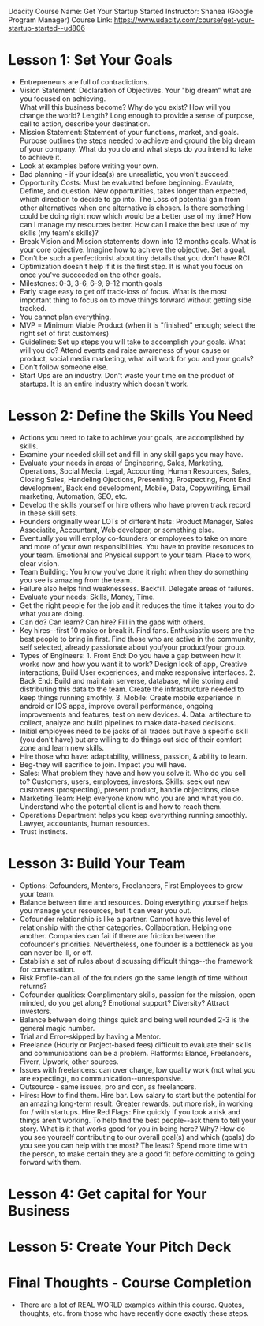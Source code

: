 Udacity Course Name: Get Your Startup Started 
Instructor: Shanea  (Google Program Manager) 
Course Link: https://www.udacity.com/course/get-your-startup-started--ud806

# Lesson 1: Set Your Goals 
* Entrepreneurs are full of contradictions. 
* Vision Statement: Declaration of Objectives.  Your "big dream" what are you focused on achieving.  
What will this business become?  Why do you exist? How will you change the world? Length? Long enough to provide a sense of purpose, call to action, describe your destination.  
* Mission Statement: Statement of your functions, market, and goals. Purpose outlines the steps needed to achieve and ground the big dream of your company.  What do you do and what steps do you intend to take to achieve it. 
* Look at examples before writing your own.  
* Bad planning - if your idea(s) are unrealistic, you won't succeed. 
* Opportunity Costs: Must be evaluated before beginning.  Evaulate, Definte, and question. New opportunities, takes longer than expected, which direction to decide to go into.  The Loss of potential gain from other alternatives when one alternative is chosen. Is there something I could be doing right now which would be a better use of my time?  How can I manage my resources better.  How can I make the best use of my skills (my team's skills)?
* Break Vision and Mission statements down into 12 months goals.  What is your core objective.  Imagine how to achieve the objective.  Set a goal.
* Don't be such a perfectionist about tiny details that you don't have ROI. 
* Optimization doesn't help if it is the first step. It is what you focus on once you've succeeded on the other goals. 
* Milestones: 0-3, 3-6, 6-9, 9-12 month goals 
* Early stage easy to get off track-loss of focus. What is the most important thing to focus on to move things forward without getting side tracked. 
* You cannot plan everything. 
* MVP = Minimum Viable Product (when it is "finished" enough; select the right set of first customers)
* Guidelines: Set up steps you will take to accomplish your goals. What will you do?  Attend events and raise awareness of your cause or product, social media marketing, what will work for you and your goals? 
* Don't follow someone else.  
* Start Ups are an industry.  Don't waste your time on the product of startups. It is an entire industry which doesn't work. 


# Lesson 2: Define the Skills You Need 
* Actions you need to take to achieve your goals, are accomplished by skills.  
* Examine your needed skill set and fill in any skill gaps you may have. 
* Evaluate your needs in areas of Engineering, Sales, Marketing, Operations, Social Media, Legal, Accounting, Human Resources, Sales, Closing Sales, Handeling Ojections, Presenting, Prospecting, Front End development, Back end development, Mobile, Data, Copywriting, Email marketing, Automation, SEO, etc. 
* Develop the skills yourself or hire others who have proven track record in these skill sets. 
* Founders originally wear LOTs of different hats:  Product Manager, Sales Associatite, Accountant, Web developer, or something else. 
* Eventually you will employ co-founders or employees to take on more and more of your own responsibilities. You have to provide resoruces to your team.  Emotional and Physical support to your team.  Place to work, clear vision.  
* Team Building: You know you've done it right when they do something you see is amazing from the team. 
* Failure also helps find weaknessess.  Backfill. Delegate areas of failures. 
* Evaluate your needs:  Skills, Money, Time. 
* Get the right people for the job and it reduces the time it takes you to do what you are doing. 
* Can do?  Can learn?  Can hire?  Fill in the gaps with others. 
* Key hires--first 10 make or break it.  Find fans.  Enthusiastic users are the best people to bring in first. Find those who are active in the community, self selected, already passionate about you/your product/your group. 
* Types of Engineers: 1. Front End: Do you have a gap between how it works now and how you want it to work?  Design look of app, Creative interactions, Build User experiences, and make responsive interfaces. 2. Back End: Build and maintain serverse, database, while storing and distributing this data to the team. Create the infrastructure needed to keep things running smothly. 3. Mobile: Create mobile experience in android or IOS apps, improve overall performance, ongoing improvements and features, test on new devices.  4. Data: artitecture to collect, analyze and build pipelines to make data-based decisions. 
* Initial employees need to be jacks of all trades but have a specific skill (you don't have) but are willing to do things out side of their comfort zone and learn new skills. 
* Hire those who have: adaptability, williness, passion, & ability to learn. 
* Beg-they will sacrifice to join.  Impact you will have. 
* Sales: What problem they have and how you solve it.  Who do you sell to?  Customers, users, employees, investors. Skills: seek out new customers (prospecting), present product, handle objections, close. 
* Marketing Team:  Help everyone know who you are and what you do.  Understand who the potential client is and how to reach them. 
* Operations Department helps you keep everyrthing running smoothly.  Lawyer, accountants, human resources. 
* Trust instincts. 

# Lesson 3: Build Your Team 
* Options:  Cofounders, Mentors, Freelancers, First Employees to grow your team. 
* Balance between time and resources. Doing everything yourself helps you manage your resources, but it can wear you out.  
* Cofounder relationship is like a partner.  Cannot have this level of relationship with the other categories. Collaboration.  Helping one another. Companies can fail if there are friction between the cofounder's priorities. Nevertheless, one founder is a bottleneck as you can never be ill, or off. 
* Establish a set of rules about discussing difficult things--the framework for conversation. 
* Risk Profile-can all of the founders go the same length of time without returns? 
* Cofounder qualities: Complimentary skills, passion for the mission, open minded, do you get along? Emotional support?  Diversity?  Attract investors. 
* Balance between doing things quick and being well rounded 2-3 is the general magic number. 
* Trial and Error-skipped by having a Mentor. 
* Freelance (Hourly or Project-based fees) difficult to evaluate their skills and communications can be a problem.  Platforms: Elance, Freelancers, Fiverr, Upwork, other sources. 
* Issues with freelancers:  can over charge, low quality work (not what you are expecting), no communication--unresponsive. 
* Outsource - same issues, pro and con, as freelancers. 
* Hires:  How to find them. Hire bar.  Low salary to start but the potential for an amazing long-term result. Greater rewards, but more risk, in working for / with startups. 
Hire Red Flags: Fire quickly if you took a risk and things aren't working.  To help find the best people--ask them to tell your story.  What is it that works good for you in being here?  Why? How do you see yourself contributing to our overall goal(s) and which (goals) do you see you can help with the most?  The least? 
Spend more time with the person, to make certain they are a good fit before comitting to going forward with them. 

# Lesson 4: Get capital for Your Business 

# Lesson 5: Create Your Pitch Deck 

# Final Thoughts - Course Completion 
* There are a lot of REAL WORLD examples within this course. Quotes, thoughts, etc. from those who have recently done exactly these steps. 
